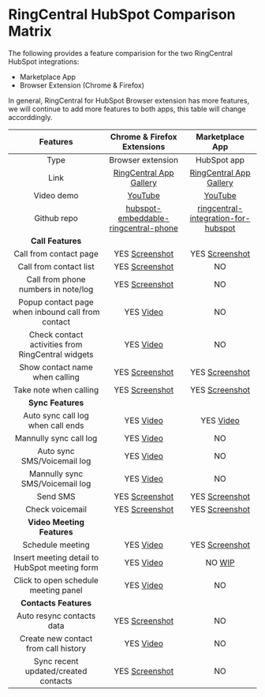 # RingCentral HubSpot Comparison Matrix

The following provides a feature comparision for the two RingCentral HubSpot integrations:

* Marketplace App
* Browser Extension (Chrome & Firefox)

In general, RingCentral for HubSpot Browser extension has more features, we will continue to add more features to both apps, this table will change accorddingly.

| Features | Chrome & Firefox Extensions | Marketplace App |
:---------------:|:----------------------------------------------------:|:-----------------------------------------------:
Type | Browser extension | HubSpot app
Link | [RingCentral App Gallery](https://www.ringcentral.com/apps/hubspot) | [RingCentral App Gallery](https://www.ringcentral.com/apps/call-with-ringcentral-for-hubspot)
Video demo | [YouTube](https://youtu.be/ajbipkPd_4Q) | [YouTube](https://youtu.be/1kTrMshj2KU)
Github repo | [hubspot-embeddable-ringcentral-phone](https://github.com/ringcentral/hubspot-embeddable-ringcentral-phone) | [ringcentral-integration-for-hubspot](https://github.com/ringcentral/ringcentral-integration-for-hubspot)
 | **Call Features** | 
Call from contact page | YES [Screenshot](screenshots/hs-click-to-call-min.png) | YES [Screenshot](screenshots/hsi-click-2-call-min.png)
Call from contact list | YES [Screenshot](screenshots/hs-call-from-contact-list-min.png) | NO
Call from phone numbers in note/log | YES [Screenshot](screenshots/hs-call-from-call-log-min.png) | NO
Popup contact page when inbound call from contact | YES [Video](https://youtu.be/ajbipkPd_4Q?t=298) | NO
Check contact activities from RingCentral widgets | YES [Video](https://youtu.be/ajbipkPd_4Q?t=76) | NO
Show contact name when calling | YES [Screenshot](screenshots/hs-show-name-min.png) | YES [Screenshot](screenshots/hsi-show-name-min.png)
Take note when calling | YES [Screenshot](screenshots/hs-show-name-min.png) | YES [Screenshot](screenshots/hsi-show-name-min.png)
 | **Sync Features** |
Auto sync call log when call ends | YES [Video](https://youtu.be/ajbipkPd_4Q?t=158) | YES [Video](https://youtu.be/oZngYfBMOLc)
Mannully sync call log | YES [Video](https://youtu.be/ajbipkPd_4Q?t=98) | NO
Auto sync SMS/Voicemail log | YES [Video](https://youtu.be/ajbipkPd_4Q?t=316) | NO
Mannully sync SMS/Voicemail log | YES [Video](https://youtu.be/ajbipkPd_4Q?t=145) | NO
Send SMS | YES [Screenshot](screenshots/hs-sms-min.png) | YES [Screenshot](screenshots/hsi-send-sms-min.png)
Check voicemail | YES [Screenshot](screenshots/hs-check-vm-min.png) | YES [Screenshot](screenshots/hsi-check-vm-min.png)
 | **Video Meeting Features** |
Schedule meeting | YES [Video](https://youtu.be/ajbipkPd_4Q?t=356) | YES [Screenshot](screenshots/hsi-rcv-min.png)
Insert meeting detail to HubSpot meeting form | YES [Video](https://youtu.be/2T5F9Y-x63E?t=364) | NO [WIP](https://youtu.be/SQknT_A7jA0)
Click to open schedule meeting panel | YES [Video](https://youtu.be/ajbipkPd_4Q?t=356) | NO
 | **Contacts Features** |
Auto resync contacts data | YES [Screenshot](screenshots/hs-resync-contacts-min.png) | NO
Create new contact from call history | YES [Video](https://youtu.be/ajbipkPd_4Q?t=472) | NO
Sync recent updated/created contacts | YES [Screenshot](screenshots/hs-resync-contacts-min.png) | NO
